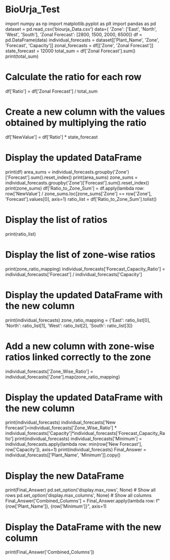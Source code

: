 # BioUrja_Test
import numpy as np
import matplotlib.pyplot as plt
import pandas as pd
dataset = pd.read_csv('biourja_Data.csv')
data={ 'Zone': ['East', 'North', 'West', 'South'],
        'Zonal Forecast': [2800, 1500, 2000, 6500]}
df = pd.DataFrame(data)
individual_forecasts = dataset[['Plant_Name', 'Zone', 'Forecast', 'Capacity']]
zonal_forecasts = df[['Zone', 'Zonal Forecast']]
state_forecast = 12000
total_sum = df['Zonal Forecast'].sum()
print(total_sum)
# Calculate the ratio for each row
df['Ratio'] = df['Zonal Forecast'] / total_sum
# Create a new column with the values obtained by multiplying the ratio
df['NewValue'] = df['Ratio'] * state_forecast
# Display the updated DataFrame
print(df)
area_sums = individual_forecasts.groupby('Zone')['Forecast'].sum().reset_index()
print(area_sums)
zone_sums = individual_forecasts.groupby('Zone')['Forecast'].sum().reset_index()
print(zone_sums)
df['Ratio_to_Zone_Sum'] = df.apply(lambda row: row['NewValue'] / zone_sums.loc[zone_sums['Zone'] == row['Zone'], 'Forecast'].values[0], axis=1)
ratio_list = df['Ratio_to_Zone_Sum'].tolist()


# Display the list of ratios
print(ratio_list)


# Display the list of zone-wise ratios
print(zone_ratio_mapping)
individual_forecasts['Forecast_Capacity_Ratio'] = individual_forecasts['Forecast'] / individual_forecasts['Capacity']


# Display the updated DataFrame with the new column
print(individual_forecasts)
zone_ratio_mapping = {'East': ratio_list[0],
                      'North': ratio_list[1],
                      'West': ratio_list[2],
                      'South': ratio_list[3]}


# Add a new column with zone-wise ratios linked correctly to the zone
individual_forecasts['Zone_Wise_Ratio'] = individual_forecasts['Zone'].map(zone_ratio_mapping)


# Display the updated DataFrame with the new column
print(individual_forecasts)
individual_forecasts['New Forecast']=individual_forecasts['Zone_Wise_Ratio'] * individual_forecasts['Capacity']*individual_forecasts['Forecast_Capacity_Ratio']
print(individual_forecasts)
individual_forecasts['Minimum'] = individual_forecasts.apply(lambda row: min(row['New Forecast'], row['Capacity']), axis=1)
print(individual_forecasts)
Final_Answer = individual_forecasts[['Plant_Name', 'Minimum']].copy()


# Display the new DataFrame
print(Final_Answer)
pd.set_option('display.max_rows', None)  # Show all rows
pd.set_option('display.max_columns', None)  # Show all columns
Final_Answer['Combined_Columns'] = Final_Answer.apply(lambda row: f"{row['Plant_Name']}, {row['Minimum']}", axis=1)
# Display the DataFrame with the new column
print(Final_Answer['Combined_Columns'])
